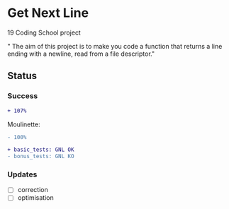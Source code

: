 # Get Next Line

19 Coding School project

" The aim of this project is to make you code a function that returns a line
ending with a newline, read from a file descriptor."

## Status

### Success
```diff
+ 107%
```

Moulinette: 
```diff
- 100%
```
```diff
+ basic_tests: GNL OK
- bonus_tests: GNL KO
```

### Updates

- [ ] correction
- [ ] optimisation
